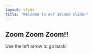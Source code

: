 ```yaml
---
layout: slide
title: "Welcome to our second slide!"
---
```

Zoom Zoom Zoom!!
---
Use the left arrow to go back!
